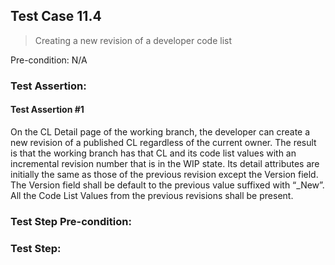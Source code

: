 ## Test Case 11.4

> Creating a new revision of a developer code list

Pre-condition: N/A

### Test Assertion:

#### Test Assertion #1
On the CL Detail page of the working branch, the developer can create a new revision of a published CL regardless of the current owner. The result is that the working branch has that CL and its code list values with an incremental revision number that is in the WIP state.  Its detail attributes are initially the same as those of the previous revision except the Version field. The Version field shall be default to the previous value suffixed with “_New”. All the Code List Values from the previous revisions shall be present.

### Test Step Pre-condition:



### Test Step: